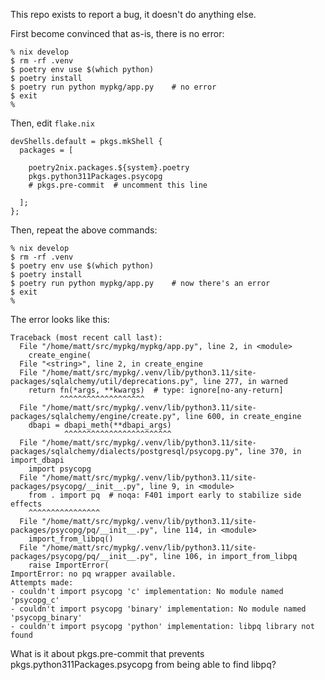 This repo exists to report a bug, it doesn't do anything else.

First become convinced that as-is, there is no error:

```
% nix develop
$ rm -rf .venv
$ poetry env use $(which python)
$ poetry install
$ poetry run python mypkg/app.py	# no error
$ exit
%
```

Then, edit `flake.nix`

```
devShells.default = pkgs.mkShell {
  packages = [

    poetry2nix.packages.${system}.poetry
    pkgs.python311Packages.psycopg
    # pkgs.pre-commit  # uncomment this line

  ];
};
```

Then, repeat the above commands:

```
% nix develop
$ rm -rf .venv
$ poetry env use $(which python)
$ poetry install
$ poetry run python mypkg/app.py	# now there's an error
$ exit
%
```


The error looks like this:
```
Traceback (most recent call last):
  File "/home/matt/src/mypkg/mypkg/app.py", line 2, in <module>
    create_engine(
  File "<string>", line 2, in create_engine
  File "/home/matt/src/mypkg/.venv/lib/python3.11/site-packages/sqlalchemy/util/deprecations.py", line 277, in warned
    return fn(*args, **kwargs)  # type: ignore[no-any-return]
           ^^^^^^^^^^^^^^^^^^^
  File "/home/matt/src/mypkg/.venv/lib/python3.11/site-packages/sqlalchemy/engine/create.py", line 600, in create_engine
    dbapi = dbapi_meth(**dbapi_args)
            ^^^^^^^^^^^^^^^^^^^^^^^^
  File "/home/matt/src/mypkg/.venv/lib/python3.11/site-packages/sqlalchemy/dialects/postgresql/psycopg.py", line 370, in import_dbapi
    import psycopg
  File "/home/matt/src/mypkg/.venv/lib/python3.11/site-packages/psycopg/__init__.py", line 9, in <module>
    from . import pq  # noqa: F401 import early to stabilize side effects
    ^^^^^^^^^^^^^^^^
  File "/home/matt/src/mypkg/.venv/lib/python3.11/site-packages/psycopg/pq/__init__.py", line 114, in <module>
    import_from_libpq()
  File "/home/matt/src/mypkg/.venv/lib/python3.11/site-packages/psycopg/pq/__init__.py", line 106, in import_from_libpq
    raise ImportError(
ImportError: no pq wrapper available.
Attempts made:
- couldn't import psycopg 'c' implementation: No module named 'psycopg_c'
- couldn't import psycopg 'binary' implementation: No module named 'psycopg_binary'
- couldn't import psycopg 'python' implementation: libpq library not found
```

What is it about pkgs.pre-commit that prevents pkgs.python311Packages.psycopg from being able to find libpq?
